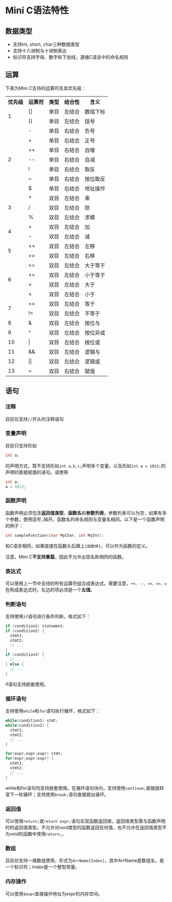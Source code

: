 # Mini C语法特性
## 数据类型
- 支持int, short, char三种数据类型
- 支持十六进制与十进制表达
- 标识符支持字母、数字和下划线，遵循C语言中的命名规则

## 运算
下表为Mini C支持的运算符及其优先级：

<table>
  <tr>
    <th>优先级</th>
    <th>运算符</th>
    <th>类型</th>
    <th>结合性</th>
    <th>含义</th>
  </tr>
  <tr>
    <td rowspan="2">1</td>
    <td>[]</td>
    <td>单目</td>
    <td>左结合</td>
    <td>数组下标</td>
  </tr>
  <tr>
    <td>()</td>
    <td>单目</td>
    <td>左结合</td>
    <td>括号</td>
  </tr>
  <tr>
    <td rowspan="7">2</td>
    <td>-</td>
    <td>单目</td>
    <td>右结合</td>
    <td>负号</td>
  </tr>
  <tr>
    <td>+</td>
    <td>单目</td>
    <td>右结合</td>
    <td>正号</td>
  </tr>
  <tr>
    <td>++</td>
    <td>单目</td>
    <td>右结合</td>
    <td>自增</td>
  </tr>
  <tr>
    <td>--</td>
    <td>单目</td>
    <td>右结合</td>
    <td>自减</td>
  </tr>
  <tr>
    <td>!</td>
    <td>单目</td>
    <td>右结合</td>
    <td>取反</td>
  </tr>
  <tr>
    <td>~</td>
    <td>单目</td>
    <td>右结合</td>
    <td>按位取反</td>
  </tr>
  <tr>
    <td>$</td>
    <td>单目</td>
    <td>右结合</td>
    <td>地址操作</td>
  </tr>
  <tr>
    <td rowspan="3">3</td>
    <td>*</td>
    <td>双目</td>
    <td>左结合</td>
    <td>乘</td>
  </tr>
  <tr>
    <td>/</td>
    <td>双目</td>
    <td>左结合</td>
    <td>除</td>
  </tr>
  <tr>
    <td>%</td>
    <td>双目</td>
    <td>左结合</td>
    <td>求模</td>
  </tr>
  <tr>
    <td rowspan="2">4</td>
    <td>+</td>
    <td>双目</td>
    <td>左结合</td>
    <td>加</td>
  </tr>
  <tr>
    <td>-</td>
    <td>双目</td>
    <td>左结合</td>
    <td>减</td>
  </tr>
  <tr>
    <td rowspan="2">5</td>
    <td>&lt;&lt;</td>
    <td>双目</td>
    <td>左结合</td>
    <td>左移</td>
  </tr>
  <tr>
    <td>&gt;&gt;</td>
    <td>双目</td>
    <td>左结合</td>
    <td>右移</td>
  </tr>
  <tr>
    <td rowspan="4">6</td>
    <td>&gt;=</td>
    <td>双目</td>
    <td>左结合</td>
    <td>大于等于</td>
  </tr>
  <tr>
    <td>&lt;=</td>
    <td>双目</td>
    <td>左结合</td>
    <td>小于等于</td>
  </tr>
  <tr>
    <td>&gt;</td>
    <td>双目</td>
    <td>左结合</td>
    <td>大于</td>
  </tr>
  <tr>
    <td>&lt;</td>
    <td>双目</td>
    <td>左结合</td>
    <td>小于</td>
  </tr>
  <tr>
    <td rowspan="2">7</td>
    <td>==</td>
    <td>双目</td>
    <td>左结合</td>
    <td>等于</td>
  </tr>
  <tr>
    <td>!=</td>
    <td>双目</td>
    <td>左结合</td>
    <td>不等于</td>
  </tr>
  <tr>
    <td>8</td>
    <td>&</td>
    <td>双目</td>
    <td>左结合</td>
    <td>按位与</td>
  </tr>
  <tr>
    <td>9</td>
    <td>^</td>
    <td>双目</td>
    <td>左结合</td>
    <td>按位异或</td>
  </tr>
  <tr>
    <td>10</td>
    <td>|</td>
    <td>双目</td>
    <td>左结合</td>
    <td>按位或</td>
  </tr>
  <tr>
    <td>11</td>
    <td>&&</td>
    <td>双目</td>
    <td>左结合</td>
    <td>逻辑与</td>
  </tr>
  <tr>
    <td>12</td>
    <td>||</td>
    <td>双目</td>
    <td>左结合</td>
    <td>逻辑或</td>
  </tr>
  <tr>
    <td>13</td>
    <td>=</td>
    <td>双目</td>
    <td>右结合</td>
    <td>赋值</td>
  </tr>
</table>

## 语句
### 注释
目前仅支持`//`开头的注释语句

### 变量声明
目前只支持形如

```c
int a;
```

的声明方式，暂不支持形如`int a,b,c;`声明多个变量，以及形如`int a = 1013;`的声明时直接赋值的语句。请使用

```c
int a;
a = 1013;
```

### 函数声明
函数声明必须包含**返回值类型**、**函数名**和**参数列表**。参数列表可以为空，如果有多个参数，使用逗号`,`隔开。函数名的命名规则与变量名相同。以下是一个函数声明的例子：

```c
int sampleFunction(char MyChar, int MyInt);
```
和C语言相同，如果直接在函数头后跟上`{函数体}`，可以作为函数的定义。

注意，Mini C**不支持重载**，因此不允许出现名称相同的函数。

### 表达式
可以使用上一节中支持的所有运算符组合成表达式。需要注意，`++、--、<<、>>、=`在构成表达式时，左边的项必须是一个**左值**。

### 判断语句
支持使用`if`语句进行条件判断，格式如下：

```c
if (condition1) statement;
if (condition2) {
  stmt1;
  stmt2;
  // ...
}
if (condition3) {
  // ...
} else {
  // ...
}
```

if语句支持嵌套使用。

### 循环语句
支持使用`while`和`for`语句执行循环，格式如下：

```c
while(condition1) stmt;
while(condition2) {
  stmt1;
  stmt2;
  // ...
}
```

```c
for(expr;expr;expr) stmt;
for(expr;expr;expr) {
  stmt1;
  stmt2;
  // ...
}
```

while和for语句均支持嵌套使用。在循环语句块内，支持使用`continue;`直接跳转至下一轮循环；支持使用`break;`语句直接跳出循环。

### 返回值
可以使用`return;`或`return expr;`语句实现函数返回值，返回值类型需与函数声明时的返回值类型。不允许对void类型的函数返回任何值，也不允许在返回值类型不为void的函数中使用`return;`。

### 数组
目前仅支持一维数组使用，形式为`ArrName[Index]`，其中ArrName是数组名，是一个标识符；Index是一个整型常量。

### 内存操作
可以使用`$expr`直接操作地址为expr的内存空间。


